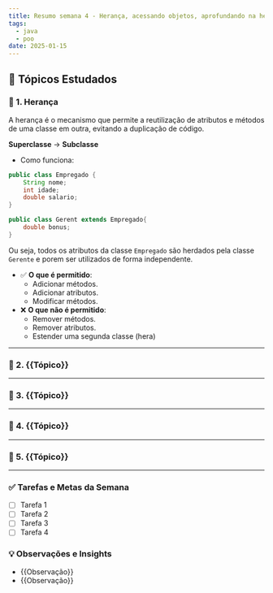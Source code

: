 ```yaml
---
title: Resumo semana 4 - Herança, acessando objetos, aprofundando na herança
tags:
  - java
  - poo
date: 2025-01-15
---
```


## 📖 Tópicos Estudados  

### 🧩 1. Herança
 
A herança é o mecanismo que permite a reutilização de atributos e métodos de uma classe em outra, evitando a duplicação de código.

**Superclasse** -> **Subclasse**

- Como funciona:
```java
public class Empregado {
	String nome;
	int idade;
	double salario;
}

public class Gerent extends Empregado{
	double bonus;
}
```
Ou seja, todos os atributos da classe ``Empregado`` são herdados pela classe ``Gerente`` e porem ser utilizados de forma independente.

- ✅ **O que é permitido**:
	- Adicionar métodos.
	- Adicionar atributos.
	- Modificar métodos.
- ❌ **O que não é permitido**:
	- Remover métodos.
	- Remover atributos.
	- Estender uma segunda classe (hera)

---

### 🧩 2. {{Tópico}}  


---

### 🧩 3. {{Tópico}}  


---

### 🧩 4. {{Tópico}}  


---

### 🧩 5. {{Tópico}}


---

### ✅ **Tarefas e Metas da Semana**

- [ ] Tarefa 1
- [ ] Tarefa 2
- [ ] Tarefa 3
- [ ] Tarefa 4

### 💡 **Observações e Insights**

- {{Observação}}
- {{Observação}}

